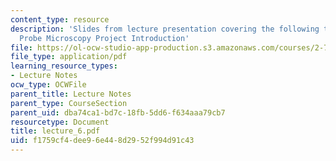 ```yaml
---
content_type: resource
description: 'Slides from lecture presentation covering the following topics: Scanning
  Probe Microscopy Project Introduction'
file: https://ol-ocw-studio-app-production.s3.amazonaws.com/courses/2-76-multi-scale-system-design-fall-2004/f1759cf4dee96e448d2952f994d91c43_lecture_6.pdf
file_type: application/pdf
learning_resource_types:
- Lecture Notes
ocw_type: OCWFile
parent_title: Lecture Notes
parent_type: CourseSection
parent_uid: dba74ca1-bd7c-18fb-5dd6-f634aaa79cb7
resourcetype: Document
title: lecture_6.pdf
uid: f1759cf4-dee9-6e44-8d29-52f994d91c43
---
```

